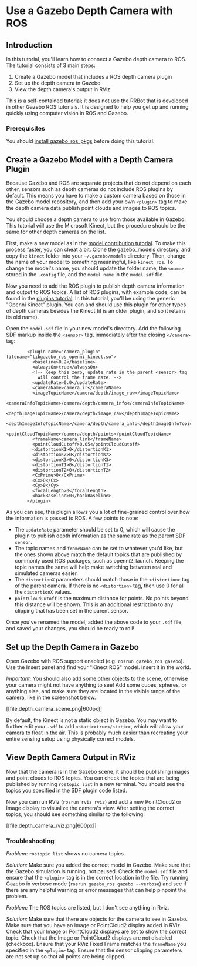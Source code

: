 # Use a Gazebo Depth Camera with ROS

## Introduction

In this tutorial, you'll learn how to connect a Gazebo depth camera to ROS. The
tutorial consists of 3 main steps:

  1. Create a Gazebo model that includes a ROS depth camera plugin
  2. Set up the depth camera in Gazebo
  3. View the depth camera's output in RViz.

This is a self-contained tutorial; it does not use the RRBot that is developed
in other Gazebo ROS tutorials. It is designed to help you get up and running
quickly using computer vision in ROS and Gazebo.

### Prerequisites

You should [install gazebo_ros_pkgs](http://gazebosim.org/tutorials?tut=ros_installing&cat=connect_ros)
before doing this tutorial.

## Create a Gazebo Model with a Depth Camera Plugin

Because Gazebo and ROS are separate projects that
do not depend on each other, sensors such as depth cameras do not include ROS
plugins by default. This means you have to make a custom camera based on those
in the Gazebo model repository, and then add your own `<plugin>` tag to make the
depth camera data publish point clouds and images to ROS topics.

You should choose a depth camera to use from those available in Gazebo. This
tutorial will use the Microsoft Kinect, but the procedure should be the
same for other depth cameras on the list.

First, make a new model as in the
[model contribution tutorial](http://gazebosim.org/tutorials?tut=model_contrib&cat=build_robot).
To make this process faster, you can cheat a bit.
Clone the gazebo_models directory, and copy the `kinect` folder into your
`~/.gazebo/models` directory. Then, change the name of your model to something
meaningful, like `kinect_ros`. To change the model's name, you should update
the folder name, the `<name>` stored in the `.config` file, and the `model name`
in the `model.sdf` file.

Now you need to add the ROS plugin to publish depth camera information and
output to ROS topics. A list of ROS plugins, with example code, can be found in
the
[plugins tutorial](http://gazebosim.org/tutorials?tut=ros_gzplugins&cat=connect_ros).
In this tutorial, you'll be using the generic "Openni Kinect" plugin. You can and
should use this plugin for other types of depth cameras besides the Kinect (it
is an older plugin, and so it retains its old name).

Open the `model.sdf` file in your new model's directory. Add the following SDF
markup inside the `<sensor>` tag, immediately after the closing `</camera>` tag:

~~~
        <plugin name="camera_plugin" filename="libgazebo_ros_openni_kinect.so">
          <baseline>0.2</baseline>
          <alwaysOn>true</alwaysOn>
          <!-- Keep this zero, update_rate in the parent <sensor> tag
            will control the frame rate. -->
          <updateRate>0.0</updateRate>
          <cameraName>camera_ir</cameraName>
          <imageTopicName>/camera/depth/image_raw</imageTopicName>
          <cameraInfoTopicName>/camera/depth/camera_info</cameraInfoTopicName>
          <depthImageTopicName>/camera/depth/image_raw</depthImageTopicName>
          <depthImageInfoTopicName>/camera/depth/camera_info</depthImageInfoTopicName>
          <pointCloudTopicName>/camera/depth/points</pointCloudTopicName>
          <frameName>camera_link</frameName>
          <pointCloudCutoff>0.05</pointCloudCutoff>
          <distortionK1>0</distortionK1>
          <distortionK2>0</distortionK2>
          <distortionK3>0</distortionK3>
          <distortionT1>0</distortionT1>
          <distortionT2>0</distortionT2>
          <CxPrime>0</CxPrime>
          <Cx>0</Cx>
          <Cy>0</Cy>
          <focalLength>0</focalLength>
          <hackBaseline>0</hackBaseline>
        </plugin>
~~~

As you can see, this plugin allows you a lot of fine-grained control over how
the information is passed to ROS. A few points to note:

  * The `updateRate` parameter should be set to 0, which will cause the plugin
  to publish depth information as the same rate as the parent SDF `sensor`.
  * The topic names and `frameName` can be set to whatever you'd like, but the
  ones shown above match the default topics that are published by commonly used
  ROS packages, such as openni2_launch. Keeping the topic names the same will
  help make switching between real and simulated cameras easier.
  * The `distortionX` parameters should match those in the `<distortion>` tag of
  the parent camera. If there is no `<distortion>` tag, then use 0 for all the
  `distortionX` values.
  * `pointCloudCutoff` is the maximum distance for points. No points beyond
  this distance will be shown. This is an additional restriction to any
  clipping that has been set in the parent sensor.

Once you've renamed the model, added the above code to your `.sdf` file, and
saved your changes, you should be ready to roll!

## Set up the Depth Camera in Gazebo

Open Gazebo with ROS support enabled (e.g. `rosrun gazebo_ros gazebo`). Use the
Insert panel and find your "Kinect ROS" model. Insert it in the world.

*Important:* You should also add some other objects to the scene, otherwise your
camera might not have anything to see! Add some cubes, spheres, or anything
else, and make sure they are located in the visible range of the camera, like in
the screenshot below.

[[file:depth_camera_scene.png|600px]]

By default, the Kinect is not a static object in Gazebo. You may want to further
edit your `.sdf` to add `<static>true</static>`, which will allow your camera to
float in the air. This is probably much easier than recreating your entire
sensing setup using physically correct models.

## View Depth Camera Output in RViz

Now that the camera is in the Gazebo scene, it should be publishing images and
point clouds to ROS topics. You can check the topics that are being published
by running `rostopic list` in a new terminal. You should see the topics you
specified in the SDF plugin code listed.

Now you can run RViz (`rosrun rviz rviz`) and add a new PointCloud2 or Image
display to visualize the camera's view. After setting the correct topics, you
should see something similar to the following:

[[file:depth_camera_rviz.png|600px]]

### Troubleshooting

*Problem:* `rostopic list` shows no camera topics.

*Solution:* Make sure you added the correct model in Gazebo. Make sure that
the Gazebo simulation is running, not paused. Check the `model.sdf` file and
ensure that the `<plugin>` tag is in the correct location in the file. Try
running Gazebo in verbose mode (`rosrun gazebo_ros gazebo --verbose`) and
see if there are any helpful warning or error messages that can help pinpoint
the problem.

*Problem:* The ROS topics are listed, but I don't see anything in Rviz.

*Solution:* Make sure that there are objects for the camera to see in Gazebo.
Make sure that you have an Image or PointCloud2 display added in RViz. Check
that your Image or PointCloud2 displays are set to show the correct topic. Check
that the Image or PointCloud2 displays are not disabled (checkbox).
Ensure that your RViz Fixed Frame matches the `frameName` you specified in
the `<plugin>` tag. Ensure that the sensor clipping parameters are not set up
so that all points are being clipped.
